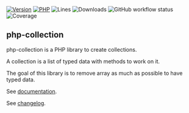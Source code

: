 [![Version](https://img.shields.io/badge/version-6.2.0-blueviolet.svg)](https://github.com/steevanb/php-collection/tree/6.2.0)
[![PHP](https://img.shields.io/badge/php-^8.1-blue.svg)](https://php.net)
![Lines](https://img.shields.io/badge/code%20lines-3,714-blue.svg)
![Downloads](https://poser.pugx.org/steevanb/php-typed-array/downloads)
![GitHub workflow status](https://img.shields.io/github/actions/workflow/status/steevanb/php-collection/ci.yml?branch=master)
![Coverage](https://img.shields.io/badge/coverage-89%25-success.svg)

## php-collection

php-collection is a PHP library to create collections.

A collection is a list of typed data with methods to work on it.

The goal of this library is to remove array as much as possible to have typed data.

See [documentation](https://php-collection.readthedocs.io/).

See [changelog](changelog.md).

